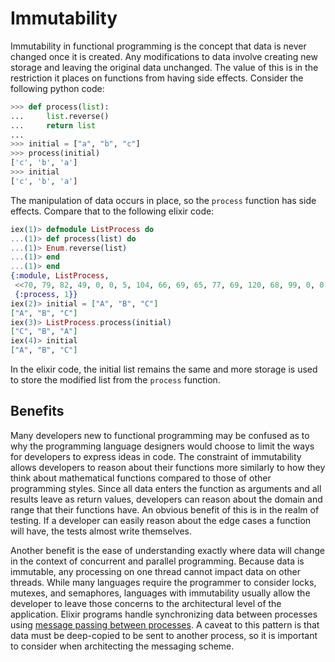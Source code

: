 # Immutability
Immutability in functional programming is the concept that data is never changed once it is created. Any modifications to data involve creating new storage and leaving the original data unchanged. The value of this is in the restriction it places on functions from having side effects. Consider the following python code:
```python
>>> def process(list):
...     list.reverse()
...     return list
... 
>>> initial = ["a", "b", "c"]
>>> process(initial)
['c', 'b', 'a']
>>> initial
['c', 'b', 'a']
```
The manipulation of data occurs in place, so the `process` function has side effects. Compare that to the following elixir code:
```elixir
iex(1)> defmodule ListProcess do
...(1)> def process(list) do    
...(1)> Enum.reverse(list)
...(1)> end
...(1)> end
{:module, ListProcess,
 <<70, 79, 82, 49, 0, 0, 5, 104, 66, 69, 65, 77, 69, 120, 68, 99, 0, 0, 0, 137, 131, 104, 2, 100, 0, 14, 101, 108, 105, 120, 105, 114, 95, 100, 111, 99, 115, 95, 118, 49, 108, 0, 0, 0, 3, 104, 2, ...>>,
 {:process, 1}}
iex(2)> initial = ["A", "B", "C"]
["A", "B", "C"]
iex(3)> ListProcess.process(initial)
["C", "B", "A"]
iex(4)> initial
["A", "B", "C"]
```
In the elixir code, the initial list remains the same and more storage is used to store the modified list from the `process` function.

## Benefits
Many developers new to functional programming may be confused as to why the programming language designers would choose to limit the ways for developers to express ideas in code. The constraint of immutability allows developers to reason about their functions more similarly to how they think about mathematical functions compared to those of other programming styles. Since all data enters the function as arguments and all results leave as return values, developers can reason about the domain and range that their functions have. An obvious benefit of this is in the realm of testing. If a developer can easily reason about the edge cases a function will have, the tests almost write themselves.

Another benefit is the ease of understanding exactly where data will change in the context of concurrent and parallel programming. Because data is immutable, any processing on one thread cannot impact data on other threads. While many languages require the programmer to consider locks, mutexes, and semaphores, languages with immutability usually allow the developer to leave those concerns to the architectural level of the application. Elixir programs handle synchronizing data between processes using [message passing between processes](http://elixir-lang.org/getting-started/processes.html#send-and-receive). A caveat to this pattern is that data must be deep-copied to be sent to another process, so it is important to consider when architecting the messaging scheme.
